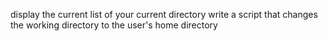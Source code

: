 display the current list of your current directory
write a script that changes the working directory to the user's home directory
